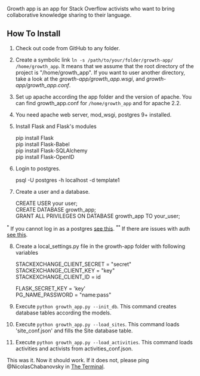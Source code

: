 Growth app is an app for Stack Overflow activists who want to bring  collaborative knowledge sharing to their language.

## How To Install

1. Check out code from GitHub to any folder.
2. Create a symbolic link `ln -s /path/to/your/folder/growth-app/ /home/growth_app`. It means that we assume that the root directory of the project is "/home/growth_app". If you want to user another directory, take a look at the *growth-app/growth_app.wsgi*, and *growth-app/growth_app.conf*.
3. Set up apache according the app folder and the version of apache. You can find growth_app.conf for `/home/growth_app` and for apache 2.2.
4. You need apache web server, mod_wsgi, postgres 9+ installed.
5. Install Flask and Flask's modules

    pip install Flask    
    pip install Flask-Babel    
    pip install Flask-SQLAlchemy   
    pip install Flask-OpenID  
    
6. Login to postgres.

    psql -U postgres -h localhost -d template1
    
7. Create a user and a database.

    CREATE USER your user;   
    CREATE DATABASE growth_app;   
    GRANT ALL PRIVILEGES ON DATABASE growth_app TO your_user;   

  <sup>*</sup> If you cannot log in as a postgres [see this](http://stackoverflow.com/questions/15791406/).
  <sup>**</sup> If there are issues with auth [see this](http://stackoverflow.com/a/30052923/564240).


8. Create a local_settings.py file in the growth-app folder with following variables

    STACKEXCHANGE_CLIENT_SECRET = "secret"   
    STACKEXCHANGE_CLIENT_KEY = "key"   
    STACKEXCHANGE_CLIENT_ID = id   

    FLASK_SECRET_KEY = 'key'   
    PG_NAME_PASSWORD = "name:pass"   
    
9. Execute `python growth_app.py --init_db`. This command creates database tables according the models. 
10. Execute `python growth_app.py --load_sites`. This command loads 'site_conf.json' and fills the Site database table. 
11. Execute `python growth_app.py --load_activities`. This command loads activities and activists from activities_conf.json.

This was it. Now it should work. If it does not, please ping @NicolasChabanovsky in [The Terminal](https://chat.stackexchange.com/rooms/84778/the-terminal).     